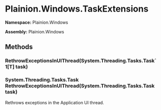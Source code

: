 
# Plainion.Windows.TaskExtensions

**Namespace:** Plainion.Windows

**Assembly:** Plainion.Windows


## Methods

###  RethrowExceptionsInUIThread(System.Threading.Tasks.Task`1[T] task)

### System.Threading.Tasks.Task RethrowExceptionsInUIThread(System.Threading.Tasks.Task task)

Rethrows exceptions in the Application UI thread.
